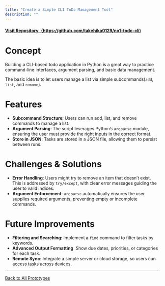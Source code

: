 ```yaml
---
title: "Create a Simple CLI ToDo Management Tool"
description: ""
---
```


#### [Visit Repository（https://github.com/takehika0129/no1-todo-cli)](https://github.com/takehika0129/no1-todo-cli)

# **Concept**  
Building a CLI-based todo application in Python is a great way to practice command-line interfaces, argument parsing, and basic data management. 

The basic idea is to let users manage a list via simple subcommands(`add`, `list`, and `remove`).


# **Features**  
- **Subcommand Structure**: Users can run add, list, and remove commands to manage a list.
- **Argument Parsing**: The script leverages Python’s `argparse` module, ensuring the user must provide the right inputs in the correct format.
- **Store in JSON**: Tasks are stored in a JSON file, allowing them to persist between runs.


# **Challenges & Solutions**  
- **Error Handling**: Users might try to remove an item that doesn’t exist. This is addressed by `try/except`, with clear error messages guiding the user to valid indices.
- **Argument Enforcement**: `argparse` automatically ensures the user supplies required arguments, preventing empty or incomplete commands.


# **Future Improvements**
- **Filtering and Searching**: Implement a `find` command to filter tasks by keywords.
- **Advanced Output Formatting**: Show due dates, priorities, or categories for each task.
- **Remote Sync**: Integrate a simple server or cloud storage, so users can access tasks across devices.


---
[Back to All Prototypes](../index.md)
